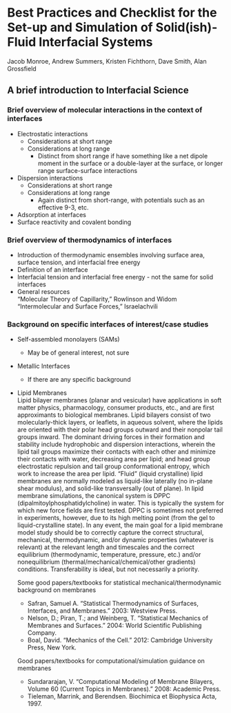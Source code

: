 # Best Practices and Checklist for the Set-up and Simulation of Solid(ish)-Fluid Interfacial Systems

Jacob Monroe, Andrew Summers, Kristen Fichthorn, Dave Smith, Alan Grossfield

## A brief introduction to Interfacial Science

### Brief overview of molecular interactions in the context of interfaces
* Electrostatic interactions
  * Considerations at short range
  * Considerations at long range
    * Distinct from short range if have something like a net dipole moment in the surface or a double-layer at the surface, or longer range surface-surface interactions
* Dispersion interactions
  * Considerations at short range
  * Considerations at long range 
    * Again distinct from short-range, with potentials such as an effective 9-3, etc.
* Adsorption at interfaces
* Surface reactivity and covalent bonding

### Brief overview of thermodynamics of interfaces
* Introduction of thermodynamic ensembles involving surface area, surface tension, and interfacial free energy
* Definition of an interface 
* Interfacial tension and interfacial free energy - not the same for solid interfaces
* General resources  
  “Molecular Theory of Capillarity,” Rowlinson and Widom  
  “Intermolecular and Surface Forces,” Israelachvili

### Background on specific interfaces of interest/case studies
* Self-assembled monolayers (SAMs)
  * May be of general interest, not sure
* Metallic Interfaces
  * If there are any specific background 
* Lipid Membranes  
  Lipid bilayer membranes (planar and vesicular) have applications in soft matter physics, pharmacology, consumer products, etc., and are first approximants to biological membranes. Lipid bilayers consist of two molecularly-thick layers, or leaflets, in aqueous solvent, where the lipids are oriented with their polar head groups outward and their nonpolar tail groups inward. The dominant driving forces in their formation and stability include hydrophobic and dispersion interactions, wherein the lipid tail groups maximize their contacts with each other and minimize their contacts with water, decreasing area per lipid; and head group electrostatic repulsion and tail group conformational entropy, which work to increase the area per lipid. “Fluid” (liquid crystalline) lipid membranes are normally modeled as liquid-like laterally (no in-plane shear modulus), and solid-like transversally (out of plane). In lipid membrane simulations, the canonical system is DPPC (dipalmitoylphosphatidylcholine) in water. This is typically the system for which new force fields are first tested. DPPC is sometimes not preferred in experiments, however, due to its high melting point (from the gel to liquid-crystalline state). In any event, the main goal for a lipid membrane model study should be to correctly capture the correct structural, mechanical, thermodynamic, and/or dynamic properties (whatever is relevant) at the relevant length and timescales and the correct equilibrium (thermodynamic, temperature, pressure, etc.) and/or nonequilibrium (thermal/mechanical/chemical/other gradients) conditions. Transferability is ideal, but not necessarily a priority.  

  Some good papers/textbooks for statistical mechanical/thermodynamic background on membranes  
    * Safran, Samuel A. “Statistical Thermodynamics of Surfaces, Interfaces, and Membranes.” 2003: Westview Press.  
    * Nelson, D.; Piran, T.; and Weinberg, T. “Statistical Mechanics of Membranes and Surfaces.” 2004: World Scientific Publishing Company.
    * Boal, David. “Mechanics of the Cell.” 2012: Cambridge University Press, New York.  
 
  Good papers/textbooks for computational/simulation guidance on membranes  
    * Sundararajan, V. “Computational Modeling of Membrane Bilayers, Volume 60 (Current Topics in Membranes).” 2008: Academic Press.
    * Tieleman, Marrink, and Berendsen. Biochimica et Biophysica Acta, 1997.
